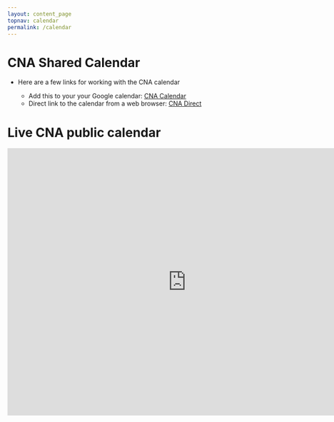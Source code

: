 ```yaml
---
layout: content_page
topnav: calendar
permalink: /calendar
---
```


# CNA Shared Calendar

* Here are a few links for working with the CNA calendar

  * Add this to your your Google calendar: [CNA Calendar](https://calendar.google.com/calendar/u/2?cid=ZjdsMzVicW10MWFubGZmZzAyZG9jaWhyNjhAZ3JvdXAuY2FsZW5kYXIuZ29vZ2xlLmNvbQ)
  * Direct link to the calendar from a web browser:  [CNA Direct](https://calendar.google.com/calendar/embed?src=f7l35bqmt1anlffg02docihr68%40group.calendar.google.com&ctz=America%2FNew_York)


# Live CNA public calendar

<iframe src="https://calendar.google.com/calendar/embed?src=f7l35bqmt1anlffg02docihr68%40group.calendar.google.com&ctz=America%2FNew_York" style="border: 0" width="800" height="600" frameborder="0" scrolling="no"></iframe>
